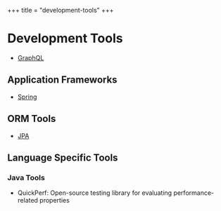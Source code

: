 +++
title = "development-tools"
+++

# Development Tools

- [GraphQL](./graphql)

## Application Frameworks

- [Spring](./spring)

## ORM Tools

- [JPA](./jpa)

## Language Specific Tools

### Java Tools

- QuickPerf: Open-source testing library for evaluating performance-related properties
